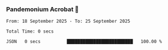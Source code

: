 ### Pandemonium Acrobat 🤸

<!--START_SECTION:waka-->

```all_time
From: 18 September 2025 - To: 25 September 2025

Total Time: 0 secs

JSON   0 secs          █████████████████████████   100.00 %
```

<!--END_SECTION:waka-->
